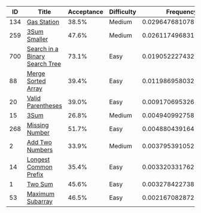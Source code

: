 |ID|Title|Acceptance|Difficulty|Frequency|
|----|-----|----|---|---|
|134|[Gas Station]( https://leetcode.com/problems/gas-station)|38.5%|Medium|0.029647681078235767|
|259|[3Sum Smaller]( https://leetcode.com/problems/3sum-smaller)|47.6%|Medium|0.026117496831033614|
|700|[Search in a Binary Search Tree]( https://leetcode.com/problems/search-in-a-binary-search-tree)|73.1%|Easy|0.01905222743200806|
|88|[Merge Sorted Array]( https://leetcode.com/problems/merge-sorted-array)|39.4%|Easy|0.011986958032982505|
|20|[Valid Parentheses]( https://leetcode.com/problems/valid-parentheses)|39.0%|Easy|0.009170695326061695|
|15|[3Sum]( https://leetcode.com/problems/3sum)|26.8%|Medium|0.004940992758742591|
|268|[Missing Number]( https://leetcode.com/problems/missing-number)|51.7%|Easy|0.0048804391649084865|
|2|[Add Two Numbers]( https://leetcode.com/problems/add-two-numbers)|33.9%|Medium|0.00379539105290024|
|14|[Longest Common Prefix]( https://leetcode.com/problems/longest-common-prefix)|35.4%|Easy|0.003320331762984143|
|1|[Two Sum]( https://leetcode.com/problems/two-sum)|45.6%|Easy|0.003278422738041615|
|53|[Maximum Subarray]( https://leetcode.com/problems/maximum-subarray)|46.5%|Easy|0.002167082872150794|
